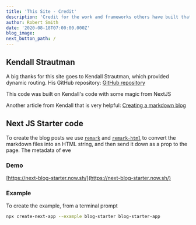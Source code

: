 ```yaml
---
title: 'This Site - Credit'
description: 'Credit for the work and frameworks others have built that this site is built on including Kendall Strautman, React, NextJS'
author: Robert Smith
date: '2020-08-18T07:00:00.000Z'
blog_image: 
next_button_path: /
---
```



## Kendall Strautman 
A big thanks for this site goes to Kendall Strautman, which provided dynamic routing.
His GitHub repository:
[GitHub repository](https://github.com/kendallstrautman/brevifolia-nextjs)

This code was built on Kendall's code with some magic from NextJS


Another article from Kendall that is very helpful:
[Creating a markdown blog](https://dev.to/tinacms/creating-a-markdown-blog-with-next-js-52hk)

## Next JS Starter code

To create the blog posts we use [`remark`](https://github.com/remarkjs/remark) and [`remark-html`](https://github.com/remarkjs/remark-html) to convert the markdown files into an HTML string, and then send it down as a prop to the page. The metadata of eve

### Demo 
[https://next-blog-starter.now.sh/](https://next-blog-starter.now.sh/)

### Example
To create the example, from a terminal prompt
```bash
npx create-next-app --example blog-starter blog-starter-app
```